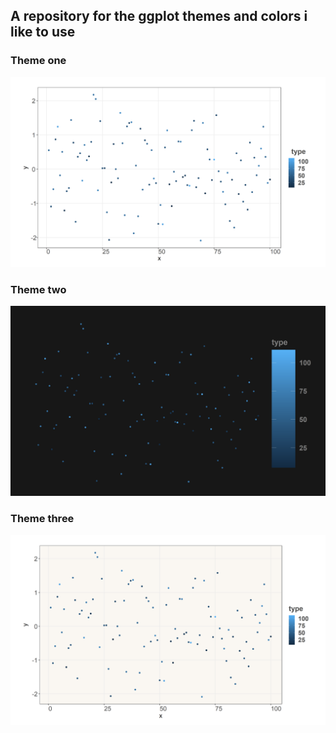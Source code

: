 ## A repository for the ggplot themes and colors i like to use

### Theme one
<img src="img/one.png" />


### Theme two
<img src="img/two.png" />


### Theme three
<img src="img/three.png" />
